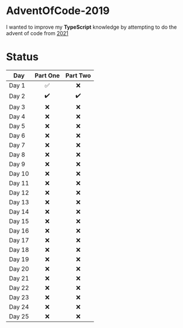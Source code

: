 # AdventOfCode-2019

I wanted to improve my **TypeScript** knowledge by attempting to do the advent of code from [2021](https://adventofcode.com/2021) 


# Status

| Day  | Part One | Part Two | 
|---|:---:|:---:|
| Day 1| :white_check_mark: | :x: |
| Day 2| :heavy_check_mark: | :heavy_check_mark: |
| Day 3| :x: | :x: |
| Day 4| :x: | :x: |
| Day 5| :x: | :x: |
| Day 6| :x: | :x: |
| Day 7| :x: | :x: |
| Day 8| :x: | :x: |
| Day 9| :x: | :x: |
| Day 10| :x: | :x: |
| Day 11| :x: | :x: |
| Day 12| :x: | :x: |
| Day 13| :x: | :x: |
| Day 14| :x: |  :x:|
| Day 15|  :x:|  :x:|
| Day 16|  :x:|  :x:|
| Day 17|  :x:| :x: |
| Day 18|  :x:| :x: |
| Day 19|  :x:|  :x:|
| Day 20|  :x:|  :x:|
| Day 21|:x: |:x: |
| Day 22|:x: |:x: |
| Day 23| :x:| :x:|
| Day 24| :x:| :x:|
| Day 25| :x:|:x: |
